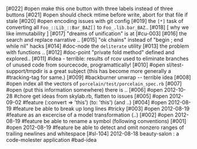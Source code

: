 [#022] #open make this one button with three labels instead of three buttons
[#021] #open should check mtime before write, abort for that file if stale
[#020] #open encoding issues with git config
[#019]       the `[*]` task of converting all `Foo_::Lib_::Bar_BAZ[]`
               to `Foo_.lib.bar_BAZ`..
[#018]       [ why we like immutability ]
[#017]       "dreams of unification" is at [#cu-003]
[#016]       the search and replace narrative ..
[#015]       "ok chains" instead of "begin ; end while nil" hacks
[#014]       #doc-node the `deliterate` utility
[#013]       the problem with functions ..
[#012]       #doc-point "private fold method" defined and explored..
[#011]       #idea - terrible: results of rcov used to eliminate
               branches of unused code from sourcecode, programattically!
[#010] #open sl/test-support/tmpdir is a great subject
             (this has become more generally a #tracking-tag for same.)
[#009]       #backburner unwrap -- terrible idea
[#008] #open index all the vectors of `porcelain/test/porcelain_spec.rb`
[#007] #open (put this information somewhere) there is ..
[#006] #open 2012-10-28 #chore get ideas from skylab.rb, flatten to issues
[#005] #open 2012-09-02 #feature (:convert => 'this') (to: 'this') (and ..)
[#004] #open 2012-08-19 #feature be able to break up long lines #tricky
[#003] #open 2012-08-19 #feature as an excercise of a model transformation (..)
[#002] #open 2012-08-19 #feature be able to rename a symbol
               (following conventions)
[#001] #open 2012-08-19 #feature be able to detect and omit nonzero ranges of
               trailing newlines and whitespace
[#sl-104] 2012-08-18 beauty-salon : a code-molester application #bad-idea

